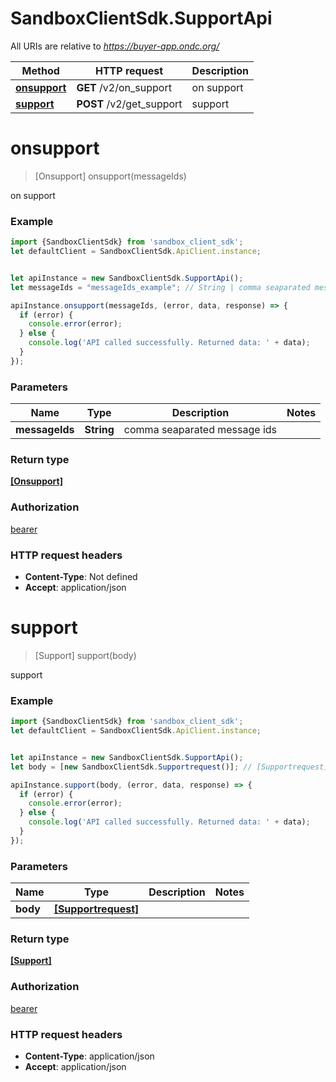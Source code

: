 # SandboxClientSdk.SupportApi

All URIs are relative to *https://buyer-app.ondc.org/*

Method | HTTP request | Description
------------- | ------------- | -------------
[**onsupport**](SupportApi.md#onsupport) | **GET** /v2/on_support | on support
[**support**](SupportApi.md#support) | **POST** /v2/get_support | support

<a name="onsupport"></a>
# **onsupport**
> [Onsupport] onsupport(messageIds)

on support

### Example
```javascript
import {SandboxClientSdk} from 'sandbox_client_sdk';
let defaultClient = SandboxClientSdk.ApiClient.instance;


let apiInstance = new SandboxClientSdk.SupportApi();
let messageIds = "messageIds_example"; // String | comma seaparated message ids

apiInstance.onsupport(messageIds, (error, data, response) => {
  if (error) {
    console.error(error);
  } else {
    console.log('API called successfully. Returned data: ' + data);
  }
});
```

### Parameters

Name | Type | Description  | Notes
------------- | ------------- | ------------- | -------------
 **messageIds** | **String**| comma seaparated message ids | 

### Return type

[**[Onsupport]**](Onsupport.md)

### Authorization

[bearer](../README.md#bearer)

### HTTP request headers

 - **Content-Type**: Not defined
 - **Accept**: application/json

<a name="support"></a>
# **support**
> [Support] support(body)

support

### Example
```javascript
import {SandboxClientSdk} from 'sandbox_client_sdk';
let defaultClient = SandboxClientSdk.ApiClient.instance;


let apiInstance = new SandboxClientSdk.SupportApi();
let body = [new SandboxClientSdk.Supportrequest()]; // [Supportrequest] | 

apiInstance.support(body, (error, data, response) => {
  if (error) {
    console.error(error);
  } else {
    console.log('API called successfully. Returned data: ' + data);
  }
});
```

### Parameters

Name | Type | Description  | Notes
------------- | ------------- | ------------- | -------------
 **body** | [**[Supportrequest]**](Supportrequest.md)|  | 

### Return type

[**[Support]**](Support.md)

### Authorization

[bearer](../README.md#bearer)

### HTTP request headers

 - **Content-Type**: application/json
 - **Accept**: application/json

